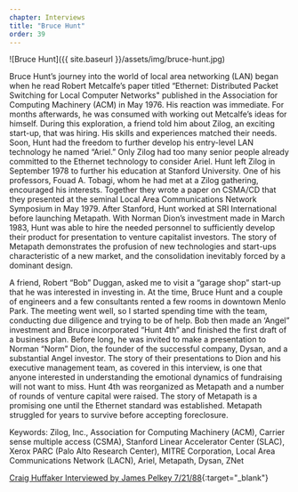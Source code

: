 ```yaml
---
chapter: Interviews
title: "Bruce Hunt"
order: 39
---
```


![Bruce Hunt]({{ site.baseurl }}/assets/img/bruce-hunt.jpg)

Bruce Hunt’s journey into the world of local area networking (LAN) began when he read Robert Metcalfe’s paper titled “Ethernet: Distributed Packet Switching for Local Computer Networks" published in the Association for Computing Machinery (ACM) in May 1976. His reaction was immediate. For months afterwards, he was consumed with working out Metcalfe’s ideas for himself. During this exploration, a friend told him about Zilog, an exciting start-up, that was hiring. His skills and experiences matched their needs. Soon, Hunt had the freedom to further develop his entry-level LAN technology he named “Ariel.” Only Zilog had too many senior people already committed to the Ethernet technology to consider Ariel. Hunt left Zilog in September 1978 to further his education at Stanford University. One of his professors, Fouad A. Tobagi, whom he had met at a Zilog gathering, encouraged his interests. Together they wrote a paper on CSMA/CD that they presented at the seminal Local Area Communications Network Symposium in May 1979. After Stanford, Hunt worked at SRI International before launching Metapath. With Norman Dion’s investment made in March 1983, Hunt was able to hire the needed personnel to sufficiently develop their product for presentation to venture capitalist investors. The story of Metapath demonstrates the profusion of new technologies and start-ups characteristic of a new market, and the consolidation inevitably forced by a dominant design.

A friend, Robert “Bob” Duggan, asked me to visit a “garage shop” start-up that he was interested in investing in. At the time, Bruce Hunt and a couple of engineers and a few consultants rented a few rooms in downtown Menlo Park. The meeting went well, so I started spending time with the team, conducting due diligence and trying to be of help. Bob then made an ‘Angel” investment and Bruce incorporated “Hunt 4th” and finished the first draft of a business plan. Before long, he was invited to make a presentation to Norman “Norm” Dion, the founder of the successful company, Dysan, and a substantial Angel investor. The story of their presentations to Dion and his executive management team, as covered in this interview, is one that anyone interested in understanding the emotional dynamics of fundraising will not want to miss. Hunt 4th was reorganized as Metapath and a number of rounds of venture capital were raised. The story of Metapath is a promising one until the Ethernet standard was established. Metapath struggled for years to survive before accepting foreclosure.

Keywords: Zilog, Inc., Association for Computing Machinery (ACM), Carrier sense multiple access (CSMA), Stanford Linear Accelerator Center (SLAC), Xerox PARC (Palo Alto Research Center), MITRE Corporation, Local Area Communications Network (LACN), Ariel, Metapath, Dysan, ZNet

[Craig Huffaker Interviewed by James Pelkey 7/21/88](https://archive.computerhistory.org/resources/access/text/2013/05/102746651-05-01-acc.pdf){:target="_blank"}
